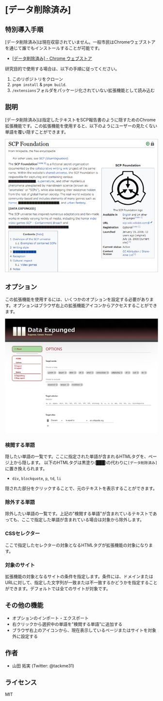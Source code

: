 # [データ削除済み]
## 特別導入手順
[データ削除済み]は現在収容されていません。一般市民はChromeウェブストアを通じて誰でもインストールすることが可能です。

- [[データ削除済み] - Chrome ウェブストア](https://chrome.google.com/webstore/detail/data-expunged/lmoeanpjjaliocmmbjloeiccpkoccado)

研究目的で使用する場合は、以下の手順に従ってください。

1. このリポジトリをクローン
1. `pnpm install` & `pnpm build`.
1. `/extensions`フォルダをパッケージ化されていない拡張機能として読み込む

## 説明
[データ削除済み]は指定したテキストをSCP報告書のように隠すためのChrome拡張機能です。この拡張機能を使用すると、以下のようにユーザーの見たくない単語を覆い隠すことができます。

![](./img/example.png)

## オプション
この拡張機能を使用するには、いくつかのオプションを設定する必要があります。オプションはブラウザ右上の拡張機能アイコンからアクセスすることができます。

![](./img/options.png)

### 検閲する単語
隠したい単語の一覧です。ここに指定された単語が含まれるHTMLタグを、ページ上から隠します。
以下のHTMLタグは黒塗り(&#9608;&#9608;&#9608;)の代わりに`[データ削除済み]`に置き換えられます。

- `div`, `blockquote`, `p`, `td`, `li`

隠された部分をクリックすることで、元のテキストを表示することができます。

### 除外する単語
除外したい単語の一覧です。上記の"検閲する単語"が含まれているテキストであっても、ここで指定した単語が含まれている場合は対象から除外します。

### CSSセレクター
ここで指定したセレクターの対象となるHTMLタグが拡張機能の対象になります。

### 対象のサイト
拡張機能の対象となるサイトの条件を指定します。条件には、ドメインまたはURLに対して、指定した文字列が一致または不一致するかどうかを指定することができます。デフォルトでは全てのサイトが対象です。

## その他の機能
- オプションのインポート・エクスポート
- 右クリックから選択中の単語を"検閲する単語"に追加する
- ブラウザ右上のアイコンから、現在表示しているページまたはサイトを対象外に設定する

## 作者
- 山田 拓実 (Twitter: @tackme31)

## ライセンス
MIT
